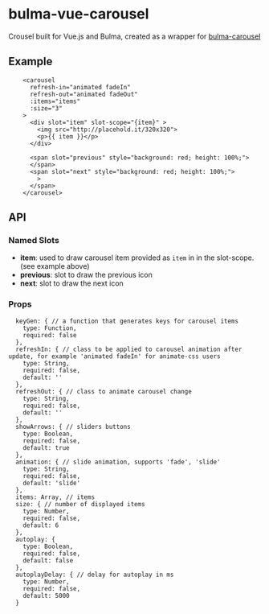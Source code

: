 # bulma-vue-carousel


Crousel built for Vue.js and Bulma, created as a wrapper for [bulma-carousel](https://wikiki.github.io/components/carousel/)

## Example
```
    <carousel 
      refresh-in="animated fadeIn"
      refresh-out="animated fadeOut"
      :items="items"
      :size="3"
    >
      <div slot="item" slot-scope="{item}" >
        <img src="http://placehold.it/320x320">
        <p>{{ item }}</p>
      </div>

      <span slot="previous" style="background: red; height: 100%;">
      </span>
      <span slot="next" style="background: red; height: 100%;">
        >
      </span>
    </carousel>
```

## API
### Named Slots
* **item**: used to draw carousel item provided as `item` in in the slot-scope. (see example above)
* **previous**: slot to draw the previous icon
* **next**: slot to draw the next icon

### Props
```
  keyGen: { // a function that generates keys for carousel items
    type: Function,
    required: false
  },
  refreshIn: { // class to be applied to carousel animation after update, for example 'animated fadeIn' for animate-css users
    type: String,
    required: false,
    default: ''
  },
  refreshOut: { // class to animate carousel change
    type: String,
    required: false,
    default: ''
  },
  showArrows: { // sliders buttons
    type: Boolean,
    required: false,
    default: true
  },
  animation: { // slide animation, supports 'fade', 'slide'
    type: String,
    required: false,
    default: 'slide'
  },
  items: Array, // items
  size: { // number of displayed items
    type: Number,
    required: false,
    default: 6
  },
  autoplay: {
    type: Boolean,
    required: false,
    default: false
  },
  autoplayDelay: { // delay for autoplay in ms
    type: Number,
    required: false,
    default: 5000
  }
```
